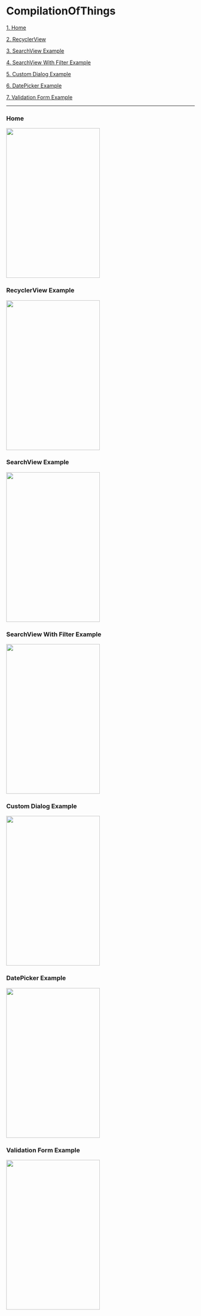 # CompilationOfThings

[1. Home](#Home "Goto Home")

[2. RecyclerView ](#RecyclerView-Example "Goto RecyclerView Example")

[3. SearchView Example](#SearchView-Example "Goto SearchView Example")

[4. SearchView With Filter Example](#SearchView-With-Filter-Example "Goto SearchView With Filter Example")

[5. Custom Dialog Example](#Custom-Dialog-Example "Goto Custom Dialog Example")

[6. DatePicker Example](#DatePicker-Example "Goto DatePicker Example")

[7. Validation Form Example](#Validation-Form-Example "Goto Validation Form Example")

- - - -

### Home ###
<img src="https://i.ibb.co/VBVGM9g/home2.png" width="250" height="400">

### RecyclerView Example ###
<img src="https://i.ibb.co/hXPyD0c/Recycler-View.png" width="250" height="400">

### SearchView Example ###
<img src="https://i.ibb.co/T29FZYZ/Search-View.png" width="250" height="400">

### SearchView With Filter Example ###
<img src="https://i.ibb.co/3BXJj0s/Search-View-With-Filter.png" width="250" height="400">

### Custom Dialog Example ###
<img src="https://i.ibb.co/VQkWHjx/dialog.png" width="250" height="400">

### DatePicker Example ###
<img src="https://i.ibb.co/GRxg6d7/date-picker.png" width="250" height="400">

### Validation Form Example ###
<img src="https://i.ibb.co/C19pkPb/form.png" width="250" height="400">
